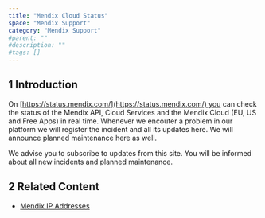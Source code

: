 ```yaml
---
title: "Mendix Cloud Status"
space: "Mendix Support"
category: "Mendix Support"
#parent: ""
#description: ""
#tags: []
---
```


## 1 Introduction
On [https://status.mendix.com/](https://status.mendix.com/) you can check the status of the Mendix API, Cloud Services and the Mendix Cloud (EU, US and Free Apps) in real time. Whenever we encouter a problem in our platform we will register the incident and all its updates here. We will announce planned maintenance here as well. 

We advise you to subscribe to updates from this site. You will be informed about all new incidents and planned maintenance.

## 2 Related Content

* [Mendix IP Addresses](mendix-ip-addresses)
